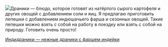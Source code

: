 <!--2025-06-11 11:17:49-->
<div class="yb">
  <div class="rss povarenok"><a href="https://www.povarenok.ru/recipes/show/182801/"><img src="https://www.povarenok.ru/data/cache/2025jun/10/52/3180664_42296-640x480.jpg"></a>Драники — блюдо, которое готовят из натёртого сырого картофеля и других овощей с добавлением соли и яиц. Я предлагаю приготовить лепешки с добавлением индюшачьего фарша и сезонных овощей. Такие лепешки можно взять с собой на работу в поездку или взять с собой на природу. Готовить очень просто! <p class="titl"><a href="https://www.povarenok.ru/recipes/show/182801/">Индидраники — нежные драники с фаршем индейки</a></p></div>
</div>
